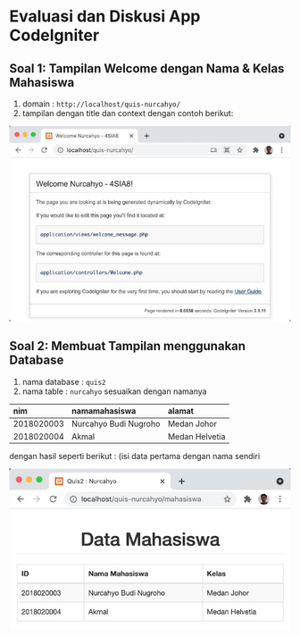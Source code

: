 # Evaluasi dan Diskusi App CodeIgniter

## Soal 1: Tampilan Welcome dengan Nama & Kelas Mahasiswa

1. domain : `http://localhost/quis-nurcahyo/`
2. tampilan dengan title dan context dengan contoh berikut:

![](/welcome02.jpg)

## Soal 2: Membuat Tampilan menggunakan Database

1. nama database : `quis2`
2. nama table : `nurcahyo` sesuaikan dengan namanya

| nim      | namamahasiswa | alamat     |
| :---        |    :----   |          :--- |
| 2018020003      | Nurcahyo Budi Nugroho       | Medan Johor   |
| 2018020004   | Akmal        | Medan Helvetia      |

dengan hasil seperti berikut : (isi data pertama dengan nama sendiri

![](/soal02.jpg)

